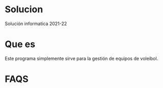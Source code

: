 # Solucion
 Solución informatica 2021-22

# Que es
Este programa simplemente sirve para la gestión de equipos de voleibol. 
# FAQS
